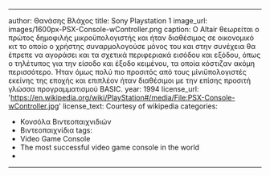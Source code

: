 ---
 author: Θανάσης Βλάχος
 title: Sony Playstation 1 
 image_url: images/1600px-PSX-Console-wController.png
 caption: O Altair θεωρείται ο πρώτος δημοφιλής μικροϋπολογιστής και ήταν διαθέσιμος σε οικονομικό κιτ το οποίο ο χρήστης συναρμολογούσε μόνος του και στην συνέχεια θα έπρεπε να αγοράσει και τα σχετικά περιφεριακά εισόδου και εξόδου, όπως ο τηλέτυπος για την είσοδο και έξοδο κειμένου,  τα οποία κόστιζαν ακόμη περισσότερο. Ήταν όμως πολύ πιο προσιτός από τους μίνιϋπολογιστές εκείνης της εποχής και επιπλέον ήταν διαθέσιμοι με την επίσης προσιτή γλώσσα προγραμματισμού BASIC. 
 year: 1994 
 license_url: 'https://en.wikipedia.org/wiki/PlayStation#/media/File:PSX-Console-wController.jpg' 
 license_text: Courtesy of wikipedia
 categories:
   - Κονσόλα Βιντεοπαιχνιδιών
   - Βιντεοπαιχνίδια 
 tags:
   - Video Game Console 
   - The most successful video game console in the world
   - 
 ---
